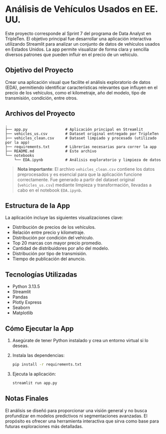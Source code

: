 # Análisis de Vehículos Usados en EE. UU.

Este proyecto corresponde al Sprint 7 del programa de Data Analyst en TripleTen. El objetivo principal fue desarrollar una aplicación interactiva utilizando Streamlit para analizar un conjunto de datos de vehículos usados en Estados Unidos. La app permite visualizar de forma clara y sencilla diversos patrones que pueden influir en el precio de un vehículo.

## Objetivo del Proyecto

Crear una aplicación visual que facilite el análisis exploratorio de datos (EDA), permitiendo identificar características relevantes que influyen en el precio de los vehículos, como el kilometraje, año del modelo, tipo de transmisión, condición, entre otros. 

## Archivos del Proyecto

```
.
├── app.py                 # Aplicación principal en Streamlit
├── vehicles_us.csv        # Dataset original entregado por TripleTen
├── vehicles_clean.csv     # Dataset limpiado y procesado (utilizado por la app)
├── requirements.txt       # Librerías necesarias para correr la app
├── README.md              # Este archivo
└── notebooks
    └── EDA.ipynb          # Análisis exploratorio y limpieza de datos
```

> **Nota importante**: El archivo `vehicles_clean.csv` contiene los datos preprocesados y es esencial para que la aplicación funcione correctamente. Fue generado a partir del dataset original (`vehicles_us.csv`) mediante limpieza y transformación, llevadas a cabo en el notebook `EDA.ipynb`.

## Estructura de la App

La aplicación incluye las siguientes visualizaciones clave:

- Distribución de precios de los vehículos.
- Relación entre precio y kilometraje.
- Distribución por condición del vehículo.
- Top 20 marcas con mayor precio promedio.
- Cantidad de distribuidores por año del modelo.
- Distribución por tipo de transmisión.
- Tiempo de publicación del anuncio.

## Tecnologías Utilizadas

- Python 3.13.5
- Streamlit
- Pandas
- Plotly Express
- Seaborn
- Matplotlib

## Cómo Ejecutar la App

1. Asegúrate de tener Python instalado y crea un entorno virtual si lo deseas.
2. Instala las dependencias:

   ```bash
   pip install -r requirements.txt
   ```

3. Ejecuta la aplicación:

   ```bash
   streamlit run app.py
   ```

## Notas Finales

El análisis se diseñó para proporcionar una visión general y no busca profundizar en modelos predictivos ni segmentaciones avanzadas. El propósito es ofrecer una herramienta interactiva que sirva como base para futuras exploraciones más detalladas.

